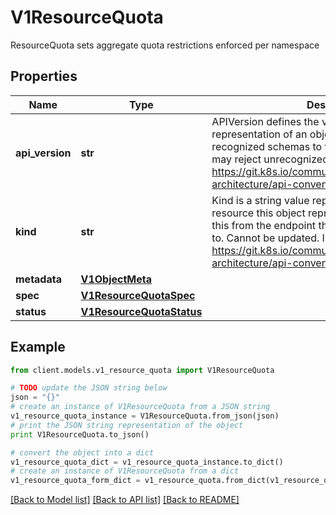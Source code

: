 # V1ResourceQuota

ResourceQuota sets aggregate quota restrictions enforced per namespace

## Properties
Name | Type | Description | Notes
------------ | ------------- | ------------- | -------------
**api_version** | **str** | APIVersion defines the versioned schema of this representation of an object. Servers should convert recognized schemas to the latest internal value, and may reject unrecognized values. More info: https://git.k8s.io/community/contributors/devel/sig-architecture/api-conventions.md#resources | [optional] 
**kind** | **str** | Kind is a string value representing the REST resource this object represents. Servers may infer this from the endpoint the client submits requests to. Cannot be updated. In CamelCase. More info: https://git.k8s.io/community/contributors/devel/sig-architecture/api-conventions.md#types-kinds | [optional] 
**metadata** | [**V1ObjectMeta**](V1ObjectMeta.md) |  | [optional] 
**spec** | [**V1ResourceQuotaSpec**](V1ResourceQuotaSpec.md) |  | [optional] 
**status** | [**V1ResourceQuotaStatus**](V1ResourceQuotaStatus.md) |  | [optional] 

## Example

```python
from client.models.v1_resource_quota import V1ResourceQuota

# TODO update the JSON string below
json = "{}"
# create an instance of V1ResourceQuota from a JSON string
v1_resource_quota_instance = V1ResourceQuota.from_json(json)
# print the JSON string representation of the object
print V1ResourceQuota.to_json()

# convert the object into a dict
v1_resource_quota_dict = v1_resource_quota_instance.to_dict()
# create an instance of V1ResourceQuota from a dict
v1_resource_quota_form_dict = v1_resource_quota.from_dict(v1_resource_quota_dict)
```
[[Back to Model list]](../README.md#documentation-for-models) [[Back to API list]](../README.md#documentation-for-api-endpoints) [[Back to README]](../README.md)


